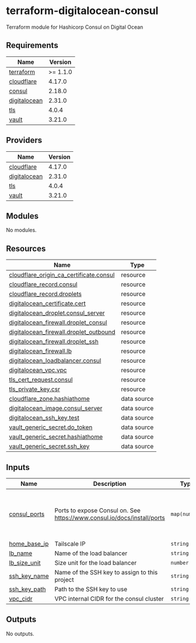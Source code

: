 # terraform-digitalocean-consul
Terraform module for Hashicorp Consul on Digital Ocean

<!-- BEGIN_TF_DOCS -->
## Requirements

| Name | Version |
|------|---------|
| <a name="requirement_terraform"></a> [terraform](#requirement\_terraform) | >= 1.1.0 |
| <a name="requirement_cloudflare"></a> [cloudflare](#requirement\_cloudflare) | 4.17.0 |
| <a name="requirement_consul"></a> [consul](#requirement\_consul) | 2.18.0 |
| <a name="requirement_digitalocean"></a> [digitalocean](#requirement\_digitalocean) | 2.31.0 |
| <a name="requirement_tls"></a> [tls](#requirement\_tls) | 4.0.4 |
| <a name="requirement_vault"></a> [vault](#requirement\_vault) | 3.21.0 |

## Providers

| Name | Version |
|------|---------|
| <a name="provider_cloudflare"></a> [cloudflare](#provider\_cloudflare) | 4.17.0 |
| <a name="provider_digitalocean"></a> [digitalocean](#provider\_digitalocean) | 2.31.0 |
| <a name="provider_tls"></a> [tls](#provider\_tls) | 4.0.4 |
| <a name="provider_vault"></a> [vault](#provider\_vault) | 3.21.0 |

## Modules

No modules.

## Resources

| Name | Type |
|------|------|
| [cloudflare_origin_ca_certificate.consul](https://registry.terraform.io/providers/cloudflare/cloudflare/4.17.0/docs/resources/origin_ca_certificate) | resource |
| [cloudflare_record.consul](https://registry.terraform.io/providers/cloudflare/cloudflare/4.17.0/docs/resources/record) | resource |
| [cloudflare_record.droplets](https://registry.terraform.io/providers/cloudflare/cloudflare/4.17.0/docs/resources/record) | resource |
| [digitalocean_certificate.cert](https://registry.terraform.io/providers/digitalocean/digitalocean/2.31.0/docs/resources/certificate) | resource |
| [digitalocean_droplet.consul_server](https://registry.terraform.io/providers/digitalocean/digitalocean/2.31.0/docs/resources/droplet) | resource |
| [digitalocean_firewall.droplet_consul](https://registry.terraform.io/providers/digitalocean/digitalocean/2.31.0/docs/resources/firewall) | resource |
| [digitalocean_firewall.droplet_outbound](https://registry.terraform.io/providers/digitalocean/digitalocean/2.31.0/docs/resources/firewall) | resource |
| [digitalocean_firewall.droplet_ssh](https://registry.terraform.io/providers/digitalocean/digitalocean/2.31.0/docs/resources/firewall) | resource |
| [digitalocean_firewall.lb](https://registry.terraform.io/providers/digitalocean/digitalocean/2.31.0/docs/resources/firewall) | resource |
| [digitalocean_loadbalancer.consul](https://registry.terraform.io/providers/digitalocean/digitalocean/2.31.0/docs/resources/loadbalancer) | resource |
| [digitalocean_vpc.vpc](https://registry.terraform.io/providers/digitalocean/digitalocean/2.31.0/docs/resources/vpc) | resource |
| [tls_cert_request.consul](https://registry.terraform.io/providers/hashicorp/tls/4.0.4/docs/resources/cert_request) | resource |
| [tls_private_key.csr](https://registry.terraform.io/providers/hashicorp/tls/4.0.4/docs/resources/private_key) | resource |
| [cloudflare_zone.hashiathome](https://registry.terraform.io/providers/cloudflare/cloudflare/4.17.0/docs/data-sources/zone) | data source |
| [digitalocean_image.consul_server](https://registry.terraform.io/providers/digitalocean/digitalocean/2.31.0/docs/data-sources/image) | data source |
| [digitalocean_ssh_key.test](https://registry.terraform.io/providers/digitalocean/digitalocean/2.31.0/docs/data-sources/ssh_key) | data source |
| [vault_generic_secret.do_token](https://registry.terraform.io/providers/hashicorp/vault/3.21.0/docs/data-sources/generic_secret) | data source |
| [vault_generic_secret.hashiathome](https://registry.terraform.io/providers/hashicorp/vault/3.21.0/docs/data-sources/generic_secret) | data source |
| [vault_generic_secret.ssh_key](https://registry.terraform.io/providers/hashicorp/vault/3.21.0/docs/data-sources/generic_secret) | data source |

## Inputs

| Name | Description | Type | Default | Required |
|------|-------------|------|---------|:--------:|
| <a name="input_consul_ports"></a> [consul\_ports](#input\_consul\_ports) | Ports to expose Consul on. See https://www.consul.io/docs/install/ports | `map(number)` | <pre>{<br>  "dns": 8600,<br>  "http": 8500,<br>  "serf-lan": 8301,<br>  "server": 8300<br>}</pre> | no |
| <a name="input_home_base_ip"></a> [home\_base\_ip](#input\_home\_base\_ip) | Tailscale IP | `string` | n/a | yes |
| <a name="input_lb_name"></a> [lb\_name](#input\_lb\_name) | Name of the load balancer | `string` | `"consul-lb"` | no |
| <a name="input_lb_size_unit"></a> [lb\_size\_unit](#input\_lb\_size\_unit) | Size unit for the load balancer | `number` | `1` | no |
| <a name="input_ssh_key_name"></a> [ssh\_key\_name](#input\_ssh\_key\_name) | Name of the SSH key to assign to this project | `string` | `"consul-key"` | no |
| <a name="input_ssh_key_path"></a> [ssh\_key\_path](#input\_ssh\_key\_path) | Path to the SSH key to use | `string` | `"~/.ssh/dokey.pub"` | no |
| <a name="input_vpc_cidr"></a> [vpc\_cidr](#input\_vpc\_cidr) | VPC internal CIDR for the consul cluster | `string` | `"10.10.20.0/24"` | no |

## Outputs

No outputs.
<!-- END_TF_DOCS -->